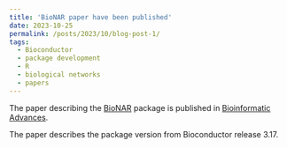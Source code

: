 ```yaml
---
title: 'BioNAR paper have been published'
date: 2023-10-25
permalink: /posts/2023/10/blog-post-1/
tags:
  - Bioconductor
  - package development
  - R
  - biological networks
  - papers
---
```


The paper describing the  [BioNAR](https://bioconductor.org/packages/devel/bioc/html/BioNAR.html) package is published in [Bioinformatic Advances](https://academic.oup.com/bioinformaticsadvances/article/3/1/vbad137/7286468?login=true).

The paper describes the package version from Bioconductor release 3.17.
